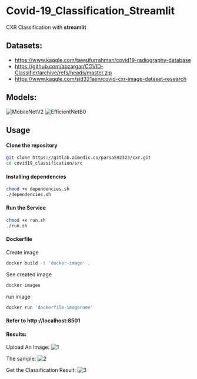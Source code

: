 # Covid-19_Classification_Streamlit
CXR Classification with **streamlit**

## Datasets:
* https://www.kaggle.com/tawsifurrahman/covid19-radiography-database
* https://github.com/abzargar/COVID-Classifier/archive/refs/heads/master.zip
* https://www.kaggle.com/sid321axn/covid-cxr-image-dataset-research

## Models:

 ![MobileNetV2](covid19_classification/Images/MobileNetV2.png)
 ![EfficientNetB0](covid19_classification/Images/EfficientNetB0.png)

## Usage

#### Clone the repository
```bash
git clone https://gitlab.aimedic.co/parsa592323/cxr.git
cd covid19_classification/src
```

#### Installing dependencies
```bash
chmod +x dependencies.sh
./dependencies.sh
```

#### Run the Service
```bash
chmod +x run.sh
./run.sh
```
#### Dockerfile

Create image

```bash
docker build -t 'docker-image' .
```
See created image

```bash
docker images
```

run image

```bash
docker run 'dockerfile-imagename'
```


#### Refer to http://localhost:8501

#### Results:

Upload An Image:
![1](covid19_classification/Images/upload_image.png)

The sample:
![2](covid19_classification/images/COVID-19.jpeg)

Get the Classification Result:
![3](covid19_classification/Images/result.png)



